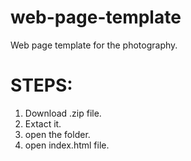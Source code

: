 # web-page-template
Web page template for the photography.

# STEPS:
   1. Download .zip file.
   2. Extact it.
   3. open the folder.
   4. open index.html file.
